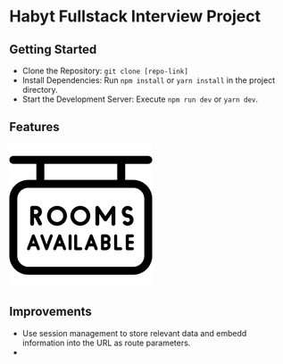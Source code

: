 # Habyt Fullstack Interview Project


## Getting Started
- Clone the Repository: `git clone [repo-link]`
- Install Dependencies: Run `npm install` or `yarn install` in the project directory.
- Start the Development Server: Execute `npm run dev` or `yarn dev`.



## Features
![alt text](https://github.com/yenshouhuang/fullstack-interview/blob/main/public/available.png?raw=true)



## Improvements

- Use session management to store relevant data and embedd information into the URL as route parameters.
- 


